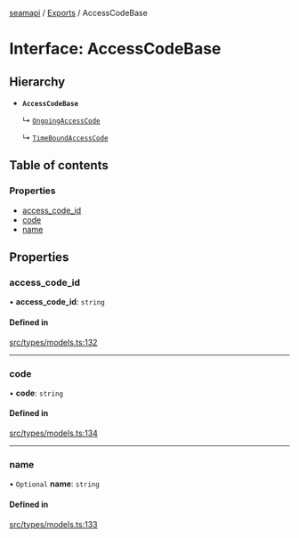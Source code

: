 [seamapi](../README.md) / [Exports](../modules.md) / AccessCodeBase

# Interface: AccessCodeBase

## Hierarchy

- **`AccessCodeBase`**

  ↳ [`OngoingAccessCode`](OngoingAccessCode.md)

  ↳ [`TimeBoundAccessCode`](TimeBoundAccessCode.md)

## Table of contents

### Properties

- [access\_code\_id](AccessCodeBase.md#access_code_id)
- [code](AccessCodeBase.md#code)
- [name](AccessCodeBase.md#name)

## Properties

### access\_code\_id

• **access\_code\_id**: `string`

#### Defined in

[src/types/models.ts:132](https://github.com/seamapi/seamapi-javascript/blob/main/src/types/models.ts#L132)

___

### code

• **code**: `string`

#### Defined in

[src/types/models.ts:134](https://github.com/seamapi/seamapi-javascript/blob/main/src/types/models.ts#L134)

___

### name

• `Optional` **name**: `string`

#### Defined in

[src/types/models.ts:133](https://github.com/seamapi/seamapi-javascript/blob/main/src/types/models.ts#L133)
